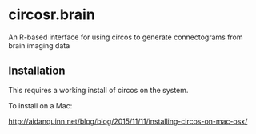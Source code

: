 # circosr.brain
An R-based interface for using circos to generate connectograms from brain imaging data

## Installation
This requires a working install of circos on the system.

To install on a Mac:

http://aidanquinn.net/blog/blog/2015/11/11/installing-circos-on-mac-osx/
